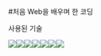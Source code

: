 #처음 Web을 배우며 한 코딩

사용된 기술

<img src="https://img.shields.io/badge/HTML-E34F26?style=flat-square&amp;logo=HTML5&amp;logoColor=white&amp;" /><img src="https://img.shields.io/badge/CSS-1572B6?style=flat-square&amp;logo=CSS3&amp;logoColor=white&amp;" /><img src="https://img.shields.io/badge/JavaScript-F7DF1E?style=flat-square&amp;logo=JavaScript&amp;logoColor=white&amp;" /><img src="https://img.shields.io/badge/JQuery-0769AD?style=flat-square&amp;logo=JQuery&amp;logoColor=white&amp;" /><img src="https://img.shields.io/badge/PhotoShop-31A8FF?style=flat-square&amp;logo=Adobe Photoshop&amp;logoColor=white&amp;" /><img src="https://img.shields.io/badge/Illustrator-FF9A00?style=flat-square&amp;logo=Adobe Illustrator&amp;logoColor=white&amp;" /><img src="https://img.shields.io/badge/XD-FF61F6?style=flat-square&amp;logo=Adobe XD&amp;logoColor=white&amp;" />
